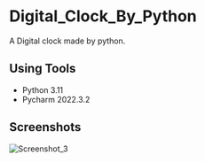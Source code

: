 # Digital_Clock_By_Python
A Digital clock made by python.

## Using Tools
- Python 3.11
- Pycharm 2022.3.2

## Screenshots
![Screenshot_3](https://user-images.githubusercontent.com/90706926/217549500-460cc49c-0b8d-4040-9e6f-861a7ecd79f3.png)
